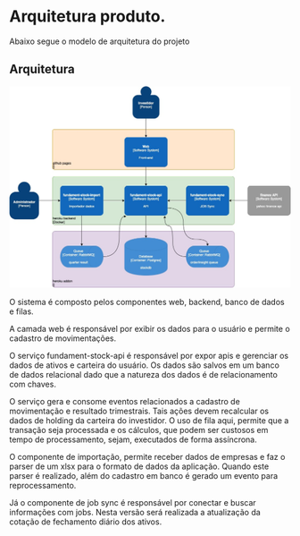 # Arquitetura produto.

Abaixo segue o modelo de arquitetura do projeto

## Arquitetura

![](https://github.com/crisaltmann/YouAsHolding-Doc/blob/main/doc/Arquitetura.jpg)

O sistema é composto pelos componentes web, backend, banco de dados e filas.

A camada web é responsável por exibir os dados para o usuário e permite o cadastro de movimentações.

O serviço fundament-stock-api é responsável por expor apis e gerenciar os dados de ativos e carteira do usuário. Os dados são salvos em um banco de dados relacional dado que a natureza dos dados é de relacionamento com chaves.

O serviço gera e consome eventos relacionados a cadastro de movimentação e resultado trimestrais. Tais ações devem recalcular os dados de holding da carteira do investidor. O uso de fila aqui, permite que a transação seja processada e os cálculos, que podem ser custosos em tempo de processamento, sejam, executados de forma assíncrona.

O componente de importação, permite receber dados de empresas e faz o parser de um xlsx para o formato de dados da aplicação. Quando este parser é realizado, além do cadastro em banco é gerado um evento para reprocessamento.

Já o componente de job sync é responsável por conectar e buscar informações com jobs. Nesta versão será realizada a atualização da cotação de fechamento diário dos ativos.